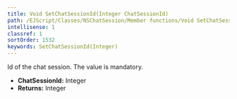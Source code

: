 ```yaml
---
title: Void SetChatSessionId(Integer ChatSessionId)
path: /EJScript/Classes/NSChatSession/Member functions/Void SetChatSessionId(Integer p_0)
intellisense: 1
classref: 1
sortOrder: 1532
keywords: SetChatSessionId(Integer)
---
```



Id of the chat session. The value is mandatory.



* **ChatSessionId:** Integer
* **Returns:** Integer


